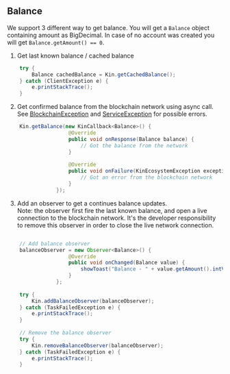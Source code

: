 ## Balance
We support 3 different way to get balance. You will get a `Balance` object containing amount as BigDecimal.
In case of no account was created you will get `Balance.getAmount() == 0`.

1. Get last known balance / cached balance
```java
    try {
        Balance cachedBalance = Kin.getCachedBalance();
    } catch (ClientException e) {
        e.printStackTrace();
    }
```

2. Get confirmed balance from the blockchain network using async call.
See [BlockchainException](../kin-ecosystem-sdk/src/main/java/com/kin/ecosystem/exception/BlockchainException.java) and [ServiceException](../kin-ecosystem-sdk/src/main/java/com/kin/ecosystem/exception/ServiceException.java) for possible errors.
```java
    Kin.getBalance(new KinCallback<Balance>() {
                    @Override
                    public void onResponse(Balance balance) {
                        // Got the balance from the network
                    }
    
                    @Override
                    public void onFailure(KinEcosystemException exception) {
                        // Got an error from the blockchain network
                    }
                });
```

3. Add an observer to get a continues balance updates.<br>
Note: the observer first fire the last known balance, and open a live connection to the blockchain network.
It's the developer responsibility to remove this observer in order to close the live network connection.
```java

    // Add balance observer
    balanceObserver = new Observer<Balance>() {
                    @Override
                    public void onChanged(Balance value) {
                        showToast("Balance - " + value.getAmount().intValue());
                    }
                };
    
    try {
        Kin.addBalanceObserver(balanceObserver);
    } catch (TaskFailedException e) {
        e.printStackTrace();
    }
    
    // Remove the balance observer
    try {
        Kin.removeBalanceObserver(balanceObserver);
    } catch (TaskFailedException e) {
        e.printStackTrace();
    }

```